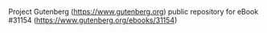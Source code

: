 Project Gutenberg (https://www.gutenberg.org) public repository for eBook #31154 (https://www.gutenberg.org/ebooks/31154)
